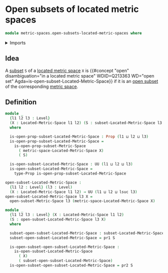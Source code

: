 # Open subsets of located metric spaces

```agda
module metric-spaces.open-subsets-located-metric-spaces where
```

<details><summary>Imports</summary>

```agda
open import elementary-number-theory.minimum-rational-numbers
open import elementary-number-theory.positive-rational-numbers

open import foundation.cartesian-products-subtypes
open import foundation.dependent-pair-types
open import foundation.empty-types
open import foundation.existential-quantification
open import foundation.function-types
open import foundation.intersections-subtypes
open import foundation.propositional-truncations
open import foundation.propositions
open import foundation.raising-universe-levels
open import foundation.subtypes
open import foundation.transport-along-identifications
open import foundation.unions-subtypes
open import foundation.universe-levels

open import metric-spaces.cartesian-products-metric-spaces
open import metric-spaces.discrete-metric-spaces
open import metric-spaces.interior-subsets-metric-spaces
open import metric-spaces.located-metric-spaces
open import metric-spaces.metric-spaces
open import metric-spaces.open-subsets-metric-spaces
open import metric-spaces.subspaces-metric-spaces
```

</details>

## Idea

A [subset](foundation.subtypes.md) `S` of a
[located metric space](metric-spaces.located-metric-spaces.md) `X` is
{{#concept "open" disambiguation="in a located metric space" WDID=Q213363 WD="open set" Agda=is-open-subset-Located-Metric-Space}}
if it is an [open subset](metric-spaces.open-subsets-metric-spaces.md) of the
corresponding [metric space](metric-spaces.metric-spaces.md).

## Definition

```agda
module _
  {l1 l2 l3 : Level}
  (X : Located-Metric-Space l1 l2) (S : subset-Located-Metric-Space l3 X)
  where

  is-open-prop-subset-Located-Metric-Space : Prop (l1 ⊔ l2 ⊔ l3)
  is-open-prop-subset-Located-Metric-Space =
    is-open-prop-subset-Metric-Space
      ( metric-space-Located-Metric-Space X)
      ( S)

  is-open-subset-Located-Metric-Space : UU (l1 ⊔ l2 ⊔ l3)
  is-open-subset-Located-Metric-Space =
    type-Prop is-open-prop-subset-Located-Metric-Space

open-subset-Located-Metric-Space :
  {l1 l2 : Level} (l3 : Level)
  (X : Located-Metric-Space l1 l2) → UU (l1 ⊔ l2 ⊔ lsuc l3)
open-subset-Located-Metric-Space l3 X =
  open-subset-Metric-Space l3 (metric-space-Located-Metric-Space X)

module _
  {l1 l2 l3 : Level} (X : Located-Metric-Space l1 l2)
  (S : open-subset-Located-Metric-Space l3 X)
  where

  subset-open-subset-Located-Metric-Space : subset-Located-Metric-Space l3 X
  subset-open-subset-Located-Metric-Space = pr1 S

  is-open-subset-open-subset-Located-Metric-Space :
    is-open-subset-Located-Metric-Space
      ( X)
      ( subset-open-subset-Located-Metric-Space)
  is-open-subset-open-subset-Located-Metric-Space = pr2 S
```
